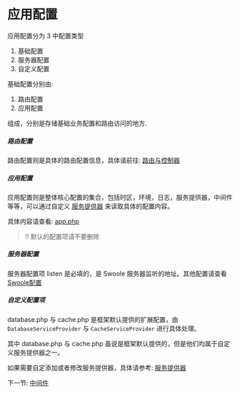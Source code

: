 # 应用配置

应用配置分为 3 中配置类型

1. 基础配置
2. 服务器配置
3. 自定义配置

基础配置分别由:

1. 路由配置
2. 应用配置

组成，分别是存储基础业务配置和路由访问的地方.

##### 路由配置

路由配置则是具体的路由配置信息，具体请前往: [路由与控制器](zh-cn/3.0/2-1-routing-and-controllers.md)

##### 应用配置

应用配置则是整体核心配置的集合，包括时区，环境，日志，服务提供器，中间件等等，可以通过自定义 [服务提供器](zh-cn/3.0/3-6-service-provider.md) 来读取具体的配置内容。

具体内容请查看: [app.php](../../tests/config/app.php)

> !! 默认的配置项请不要删除

##### 服务器配置

服务器配置项 listen 是必填的，是 Swoole 服务器监听的地址。其他配置请查看 [Swoole配置](http://wiki.swoole.com/wiki/page/274.html)

##### 自定义配置项

database.php 与 cache.php 是框架默认提供的扩展配置，由 `DatabaseServiceProvider` 与 `CacheServiceProvider` 进行具体处理。

其中 database.php 与 cache.php 虽说是框架默认提供的，但是他们均属于自定义服务提供器之一。

如果需要自定添加或者修改服务提供器，具体请参考: [服务提供器](zh-cn/3.0/3-6-service-provider.md)

下一节: [中间件](zh-cn/3.0/3-2-middleware.md)
